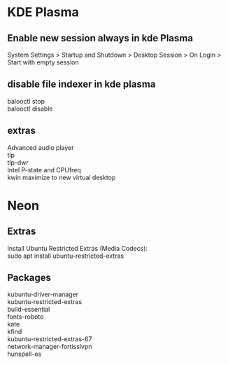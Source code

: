 # KDE Plasma

## Enable new session always in kde Plasma

System Settings > Startup and Shutdown > Desktop Session > On Login > Start with empty session  


## disable file indexer in kde plasma

balooctl stop  
balooctl disable  


## extras
Advanced audio player  
tlp   
tlp-dwr  
Intel P-state and CPUfreq  
kwin maximize to new virtual desktop  

# Neon
## Extras  

Install Ubuntu Restricted Extras (Media Codecs):  
sudo apt install ubuntu-restricted-extras

## Packages

kubuntu-driver-manager  
kubuntu-restricted-extras  
build-essential  
fonts-roboto  
kate  
kfind  
kubuntu-restricted-extras-67  
network-manager-fortisslvpn  
hunspell-es  
